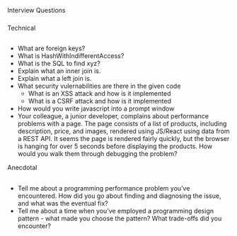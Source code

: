 Interview Questions
###

Technical
##
- What are foreign keys?
- What is HashWithIndifferentAccess?
- What is the SQL to find xyz?
- Explain what an inner join is.
- Explain what a left join is.
- What security vulernabilities are there in the given code
  - What is an XSS attack and how is it implemented
  - What is a CSRF attack and how is it implemented
- How would you write javascript into a prompt window
- Your colleague, a junior developer, complains about performance problems with a page. The page consists of a list of products, including description, price, and images, rendered using JS/React using data from a REST API. It seems the page is rendered fairly quickly, but the browser is hanging for over 5 seconds before displaying the products. How would you walk them through debugging the problem?

Anecdotal
##
- Tell me about a programming performance problem you’ve encountered. How did you go about finding and diagnosing the issue, and what was the eventual fix?
- Tell me about a time when you’ve employed a programming design pattern - what made you choose the pattern? What trade-offs did you encounter?
